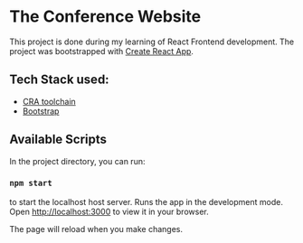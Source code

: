 # The Conference Website

This project is done during my learning of React Frontend development. The project was bootstrapped with [Create React App](https://github.com/facebook/create-react-app).

## Tech Stack used:
 * [CRA toolchain](https://create-react-app.dev/docs/getting-started/)
 * [Bootstrap](https://getbootstrap.com/) 


## Available Scripts

In the project directory, you can run:

### `npm start`

to start the localhost host server. Runs the app in the development mode.\
Open [http://localhost:3000](http://localhost:3000) to view it in your browser.

The page will reload when you make changes.
